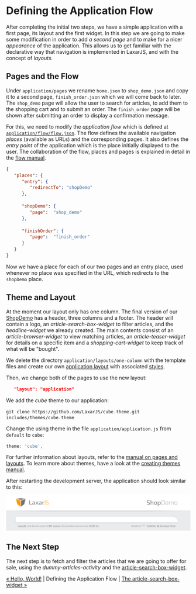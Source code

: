 # Defining the Application Flow

After completing the initial two steps, we have a simple application with a first page, its layout and the first widget.
In this step we are going to make some modification in order to add _a second page_ and to make for a nicer _appearance_ of the application.
This allows us to get familiar with the declarative way that navigation is implemented in LaxarJS, and with the concept of _layouts._


## Pages and the Flow

Under `application/pages` we rename `home.json` to `shop_demo.json` and copy it to a second page, `finish_order.json` which we will come back to later.
The `shop_demo` page will allow the user to search for articles, to add them to the shopping cart and to submit an order.
The `finish_order` page will be shown after submitting an order to display a confirmation message.

For this, we need to modify the *application flow* which is defined at [`application/flow/flow.json`](../../application/flow/flow.json).
The flow defines the available navigation *places* (available as URLs) and the corresponding pages.
It also defines the *entry point* of the application which is the place initially displayed to the user.
The collaboration of the flow, places and pages is explained in detail in the [flow manual](https://github.com/LaxarJS/laxar/blob/master/docs/manuals/flow_and_places.md#flow-and-places).

```json
{
   "places": {
      "entry": {
         "redirectTo": "shopDemo"
      },

      "shopDemo": {
         "page":  "shop_demo"
      },

      "finishOrder": {
         "page":  "finish_order"
      }
   }
}
```

Now we have a place for each of our two pages and an entry place, used whenever no place was specified in the URL, which redirects to the `shopDemo` place.


## Theme and Layout

At the moment our layout only has one column.
The final version of our [ShopDemo](http://laxarjs.github.io/shop-demo/#/shopDemo) has a header, three columns and a footer.
The header will contain a logo, an _article-search-box-widget_ to filter articles, and the _headline-widget_ we already created.
The main contents consist of an _article-browser-widget_ to view matching articles, an _article-teaser-widget_ for details on a specific item and a _shopping-cart-widget_ to keep track of what will be "bought".

We delete the directory `application/layouts/one-column` with the template files and create our own [application layout](../../application/layouts/application/default.theme/application.html) with associated [styles](https://github.com/LaxarJS/shop-demo/blob/master/application/layouts/application/default.theme/css/application.css).

Then, we change both of the pages to use the new layout:

```json
   "layout": "application"
```

We add the *cube* theme to our application:

```shell
git clone https://github.com/LaxarJS/cube.theme.git includes/themes/cube.theme
```

Change the using theme in the file `application/application.js` from `default` to `cube`:

```javascript
theme: 'cube',
```


For further information about layouts, refer to the [manual on pages and layouts](https://github.com/LaxarJS/laxar/blob/master/docs/manuals/writing_pages.md#writing-pages).
To learn more about themes, have a look at the [creating themes manual](https://github.com/LaxarJS/laxar/blob/master/docs/manuals/creating_themes.md#creating-themes).

After restarting the development server, the application should look similar to this:

![screenshot after changing the layout](img/screenshot_step3.png)


## The Next Step

The next step is to fetch and filter the articles that we are going to offer for sale, using the *dummy-articles-activity* and the [article-search-box-widget](04_article_search_box_widget.md).

[« Hello, World!](02_hello_world.md) | Defining the Application Flow | [The article-search-box-widget »](04_article_search_box_widget.md)
